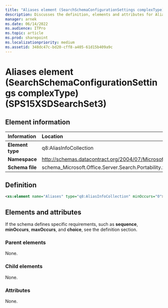 ```yaml
---
title: "Aliases element (SearchSchemaConfigurationSettings complexType) (SPS15XSDSearchSet3)"
description: Discusses the definition, elements and attributes for Aliases element (SearchSchemaConfigurationSettings complexType) (SPS15XSDSearchSet3).
manager: arnek
ms.date: 06/14/2022
ms.audience: ITPro
ms.topic: article
ms.prod: sharepoint
ms.localizationpriority: medium
ms.assetid: 348dc47c-bd20-cff8-a405-61d15b409a9c
---
```


# Aliases element (SearchSchemaConfigurationSettings complexType) (SPS15XSDSearchSet3)

## Element information

|Information|Location|
|:-----|:-----|
|**Element type**  |q8:AliasInfoCollection   |
|**Namespace**  |http://schemas.datacontract.org/2004/07/Microsoft.Office.Server.Search.Portability   |
|**Schema file**  |schema_Microsoft.Office.Server.Search.Portability.xsd   |
   
## Definition

```XML
<xs:element name="Aliases" type="q8:AliasInfoCollection" minOccurs="0"></xs:element>

```

## Elements and attributes

If the schema defines specific requirements, such as **sequence**, **minOccurs**, **maxOccurs**, and **choice**, see the definition section. 
  
### Parent elements

None.
  
### Child elements

None.
  
### Attributes

None.
  

